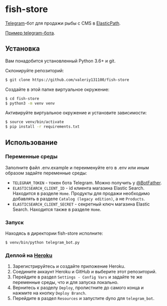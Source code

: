 # fish-store

[Telegram](https://telegram.org)-бот для продажи рыбы с CMS в [ElasticPath](https://euwest.cm.elasticpath.com/).

[Пример telegram-бота](https://t.me/DvmnFishStoreBot).

## Установка
Вам понадобится установленный Python 3.6+ и git.

Склонируйте репозиторий:
```bash
$ git clone https://github.com/valeriy131100/fish-store
```

Создайте в этой папке виртуальное окружение:
```bash
$ cd fish-store
$ python3 -m venv venv
```

Активируйте виртуальное окружение и установите зависимости:
```bash
$ source venv/bin/activate
$ pip install -r requirements.txt
```

## Использование

### Переменные среды
Заполните файл .env.example и переименуйте его в .env или иным образом задайте переменные среды:
* `TELEGRAM_TOKEN` - токен бота Telegram. Можно получить у [@BotFather](https://t.me/BotFather).
* `ELASTICSEARCH_CLIENT_ID` - id клиента магазина Elastic Search. Находится в разделе `Home`. Продукты для продажи необходимо добавлять в разделе `Catalog (legacy edition)`, а не `Products`.
* `ELASTICSEARCH_CLIENT_SECRET` - секретный ключ магазина Elastic Search. Находится также в разделе `Home`.

### Запуск
Находясь в директории fish-store исполните:
```bash
$ venv/bin/python telegram_bot.py
```

### Деплой на [Heroku](https://heroku.com/)

1. Зарегистрируйтесь и создайте приложение Heroku.
2. Соедините аккаунт Heroku и GitHub и выберите этот репозиторий.
3. Перейдите в раздел `Settings - Config Vars` и задайте те же переменные среды, что и для запуска локально.
4. Вернитесь к разделу `Deploy`, пролистните до самого конца и нажмите на кнопку `Deploy Branch`.
5. Перейдите в раздел `Resources` и запустите dyno для `telegram_bot`.